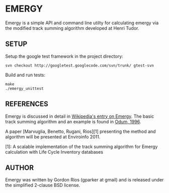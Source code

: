 # EMERGY

Emergy is a simple API and command line utilty for calculating emergy
via the modified track summing algorithm developed at Henri Tudor.

## SETUP

Setup the google test framework in the project directory:

	svn checkout http://googletest.googlecode.com/svn/trunk/ gtest-svn

Build and run tests:

	make
	./emergy_unittest

## REFERENCES

Emergy is discussed in detail in [Wikipedia's entry on Emergy](http://en.wikipedia.org/wiki/Emergy). The basic track summing algorithm and an example is found in [Odum, 1996](http://books.google.com/books?id=j1PHFoVb7rYC&lpg=PA99&ots=0pPQZkP2BF&dq=track%20summing%20odum%201996&pg=PA99#v=onepage&q&f=false).

A paper [Marvuglia, Benetto, Rugani, Rios][1] presenting the method and algorithm will be presented at Enviroinfo 2011.

  [1]: A scalable implementation of the track summing algorithm for Emergy calculation with Life Cycle Inventory databases

## AUTHOR

Emergy was written by Gordon Rios (gparker at gmail) and is released
under the simplified 2-clause BSD license.
